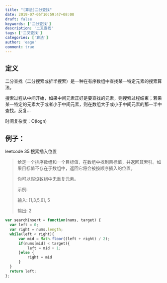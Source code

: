 ```yaml
---
title: "[算法]二分查找"
date: 2019-07-05T10:59:47+08:00
draft: false
keywords: ['二分查找']
description: '二叉查找'
tags: ['二叉查找']
categories: ['算法']
author: 'eago'
comment: true
---
```

## 定义

二分查找（二分搜索或折半搜索）是一种在有序数组中查找某一特定元素的搜索算法。

搜索过程从中间开始，如果中间元素正好是要查找的元素，则搜索过程结束；若果某一特定的元素大于或者小于中间元素，则在数组大于或小于中间元素的那一半中查找，反复...


时间复杂度：O(logn)

## 例子：

leetcode 35.搜索插入位置

> 给定一个排序数组和一个目标值，在数组中找到目标值，并返回其索引。如果目标值不存在于数组中，返回它将会被按顺序插入的位置。
>
> 你可以假设数组中无重复元素。
>
> 示例:
> 
> 输入: [1,3,5,6], 5
> 
> 输出: 2

```js
var searchInsert = function(nums, target) {
  var left = 0;
  var right = nums.length;
  while(left < right){
      var mid = Math.floor((left + right) / 2);
      if(nums[mid] < target){
          left = mid + 1;
      }else {
          right = mid
      }
  }  
  return left;
};
```